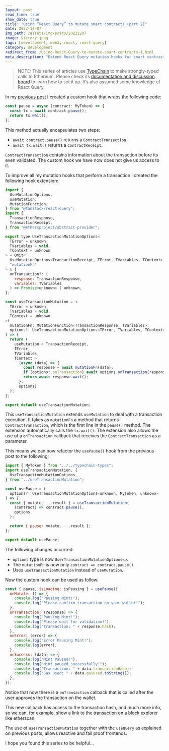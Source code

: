 ```yaml
---
layout: post
read_time: true
show_date: true
title: "Using “React Query” to mutate smart contracts (part 2)"
date: 2022-12-07
img_path: /assets/img/posts/20221207
image: Victory.jpeg
tags: [development, web3, react, react-query]
category: development
redirect_from: /Using-React-Query-to-mutate-smart-contracts-1.html
meta_description: "Extend React Query mutation hooks for smart contract transactions, supporting transaction feedback, block explorer links, and robust user experience."
---
```


> NOTE: This series of articles use [TypeChain](https://github.com/dethcrypto/TypeChain) to make strongly-typed calls to Ethereum. Please check its [documentation and discussion board](https://github.com/dethcrypto/TypeChain) to learn how to set it up. It’s also assumed some knowledge of React Query.

In my [previous post](https://aalmada.github.io/Using-React-Query-to-mutate-smart-contracts-1.html) I created a custom hook that wraps the following code:

```javascript
const pause = async (contract: MyToken) => {
  const tx = await contract.pause();
  return tx.wait();
};
```

This method actually encapsulates two steps:

- `await contract.pause()` returns a `ContractTransaction`.
- `await tx.wait()` returns a `ContractReceipt`.

`ContractTransaction` contains information about the transaction before its even validated. The custom hook we have now does not give us access to it.

To improve all my mutation hooks that perform a transaction I created the following hook extension:

```javascript
import {
  UseMutationOptions,
  useMutation,
  MutationFunction,
} from "@tanstack/react-query";
import {
  TransactionResponse,
  TransactionReceipt,
} from "@ethersproject/abstract-provider";

export type UseTransactionMutationOptions<
  TError = unknown,
  TVariables = void,
  TContext = unknown
> = Omit<
  UseMutationOptions<TransactionReceipt, TError, TVariables, TContext>,
  "mutationFn"
> & {
  onTransaction?: (
    response: TransactionResponse,
    variables: TVariables
  ) => Promise<unknown> | unknown,
};

const useTransactionMutation = <
  TError = unknown,
  TVariables = void,
  TContext = unknown
>(
  mutationFn: MutationFunction<TransactionResponse, TVariables>,
  options?: UseTransactionMutationOptions<TError, TVariables, TContext>
) => {
  return (
    useMutation < TransactionReceipt,
    TError,
    TVariables,
    TContext >
      (async (data) => {
        const response = await mutationFn(data);
        if (options?.onTransaction) await options.onTransaction(response, data);
        return await response.wait();
      },
      options)
  );
};

export default useTransactionMutation;
```

This `useTransactionMutation` extends `useMutation` to deal with a transaction execution. It takes as `mutationFn` a method that returns `ContractTransaction`, which is the first line in the `pause()` method. The extension automatically calls the `tx.wait()`. The extension also allows the use of a `onTransaction` callback that receives the `ContractTransaction` as a parameter.

This means we can now refactor the `usePause()` hook from the previous post to the following:

```javascript
import { MyToken } from "../../typechain-types";
import useTransactionMutation, {
  UseTransactionMutationOptions,
} from "../useTransactionMutation";

const usePause = (
  options?: UseTransactionMutationOptions<unknown, MyToken, unknown>
) => {
  const { mutate, ...result } = useTransactionMutation(
    (contract) => contract.pause(),
    options
  );

  return { pause: mutate, ...result };
};

export default usePause;
```

The following changes occurred:

- `options` type is now `UserTransactionMutationOptions<>`.
- The `mutationFn` is now only `contract => contract.pause()`.
- Uses `useTransactionMutation` instead of `useMutation`.

Now the custom hook can be used as follow:

```javascript
const { pause, isLoading: isPausing } = usePause({
  onMutate: () => {
    console.log("Pausing Mint!");
    console.log("Please confirm transaction on your wallet!");
  },
  onTransaction: (response) => {
    console.log("Pausing Mint!");
    console.log("Please wait for validation!");
    console.log("Transaction: " + response.hash);
  },
  onError: (error) => {
    console.log("Error Pausing Mint!");
    console.log(error);
  },
  onSuccess: (data) => {
    console.log("Mint Paused!");
    console.log("Mint paused successfully!");
    console.log("Transaction: " + data.transactionHash);
    console.log("Gas used: " + data.gasUsed.toString());
  },
});
```

Notice that now there is a `onTransaction` callback that is called after the user approves the transaction on the wallet.

This new callback has access to the transaction hash, and much more info, so we can, for example, show a link to the transaction on a block explorer like etherscan.

The use of `useTransactionMutation` together with the `useQuery` as explained on previous posts, allows reactive and fail proof frontends.

I hope you found this series to be helpful…
